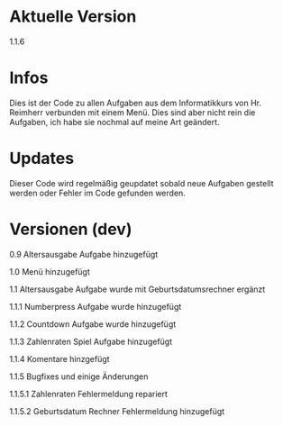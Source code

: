 # Aktuelle Version
1.1.6

# Infos
Dies ist der Code zu allen Aufgaben aus dem Informatikkurs von Hr. Reimherr verbunden mit einem Menü.
Dies sind aber nicht rein die Aufgaben, ich habe sie nochmal auf meine Art geändert.

# Updates
Dieser Code wird regelmäßig geupdatet sobald neue Aufgaben gestellt werden oder Fehler im Code gefunden werden.

# Versionen (dev)
0.9 Altersausgabe Aufgabe hinzugefügt

1.0 Menü hinzugefügt

1.1 Altersausgabe Aufgabe wurde mit Geburtsdatumsrechner ergänzt

1.1.1 Numberpress Aufgabe wurde hinzugefügt

1.1.2 Countdown Aufgabe wurde hinzugefügt

1.1.3 Zahlenraten Spiel Aufgabe hinzugefügt

1.1.4 Komentare hinzgefügt

1.1.5 Bugfixes und einige Änderungen

1.1.5.1 Zahlenraten Fehlermeldung repariert

1.1.5.2 Geburtsdatum Rechner Fehlermeldung hinzugefügt
